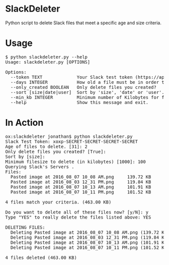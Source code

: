 # SlackDeleter
Python script to delete Slack files that meet a specific age and size criteria.

# Usage
<pre>
$ python slackdeleter.py --help
Usage: slackdeleter.py [OPTIONS]

Options:
  --token TEXT             Your Slack test token (https://api.slack.com/docs/oauth-test-tokens)
  --days INTEGER           How old a file must be in order to delete it.
  --only_created BOOLEAN   Only delete files you created?
  --sort [size|date|user]  Sort by 'size', 'date' or 'user'.
  --min_kb INTEGER         Minimum number of Kilobytes for file to qualify.
  --help                   Show this message and exit.
</pre>

# In Action
<pre>
ox:slackdeleter jonathan$ python slackdeleter.py
Slack Test Token: xoxp-SECRET-SECRET-SECRET-SECRET
Age of files to delete. [31]: 2
Only delete files you created? [True]: 
Sort by [size]: 
Minimum filesize to delete (in kilobytes) [1000]: 100
Querying Slack's Servers . 
Files:
  Pasted image at 2016_08_07 10_08 AM.png     139.72 KB   	Firstname Lastname       	3 days ago
  Pasted image at 2016_08_03 12_31 PM.png     119.84 KB   	Firstname Lastname       	6 days ago
  Pasted image at 2016_08_07 10_13 AM.png     101.91 KB   	Firstname Lastname       	3 days ago
  Pasted image at 2016_08_07 10_11 PM.png     101.52 KB   	Firstname Lastname       	2 days ago

4 files match your criteria. (463.00 KB)

Do you want to delete all of these files now? [y/N]: y
Type "YES" to really delete the files listed above: YES

DELETING FILES:
  Deleting Pasted image at 2016_08_07 10_08 AM.png (139.72 KB) ...  Deleted
  Deleting Pasted image at 2016_08_03 12_31 PM.png (119.84 KB) ...  Deleted
  Deleting Pasted image at 2016_08_07 10_13 AM.png (101.91 KB) ...  Deleted
  Deleting Pasted image at 2016_08_07 10_11 PM.png (101.52 KB) ...  Deleted

4 files deleted (463.00 KB)<pre>
